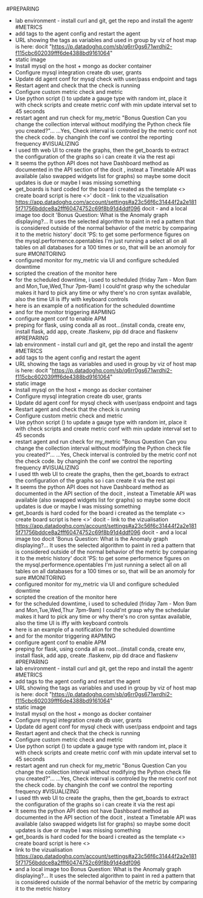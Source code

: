 #PREPARING
 - lab environment - install curl and git, get the repo and install the agentr
#METRICS
 - add tags to the agent config and restart the agent
 - URL showing the tags as variables and used in group by viz of host map is here: docit "https://p.datadoghq.com/sb/q6rr0gs671wrdhi2-f115cbc602039fff6de4388bd9161064"
 - static image
 - Install mysql on the host + mongo as docker container
 - Configure mysql integration create db user, grants
 - Update dd agent conf for mysql check with user/pass endpoint and tags
 - Restart agent and check that the check is running
 - Configure custom metric check and metric
 - Use python script () to update a gauge type with random int, place it with check scripts and create metric conf with min update interval set to 45 seconds
 - restart agent and run check for my_metric
"Bonus Question Can you change the collection interval without modifying the Python check file you created?"...
...Yes, Check interval is controled by the metric conf not the check code. by changinh the conf we control the reporting frequency
#VISUALIZING
 - I used tth web UI to create the graphs, then the get_boards to extract the configuration of the graphs so i can create it via the rest api
 - It seems the python API does not have Dashboard method as documented in the API section of the docit <url>, insteat a Timetable API was available (also swapped widgets list for graphs) so maybe some docit updates is due or maybe I was missing something
 - get_boards is hard coded for the board i created as the template <> create board script is here <>'
docit  - link to the vizualisation https://app.datadoghq.com/account/settings#a23c56f6c31444f2a2e1815f71756bddce8a2fff60474752c69f8b91d4ddf096
docit  - and a local image too
docit 'Bonus Question: What is the Anomaly graph displaying?... It uses the selected algorithm to paint in red a pattern that is considered outside of the normal behavior of the metric by comparing it to the metric history'
docit 'PS:  to get some performence figures on the mysql.performence.opentables I'm just running a select all on all tables on all databases for a 100 times or so, that will be an anomoly for sure
#MONITORING
 - configured monitor for my_metric via UI and configure scheduled downtime
 - scripted the creation of the monitor here 
 - for the scheduled downtime, i used to scheduled (friday 7am - Mon 9am and Mon,Tue,Wed,Thur 7pm-9am) I could'nt grasp why the schedular makes it hard to pick any time or why there's no cron syntax available, also the time UI is iffy with keyboard controls
 - here is an example of a notification for the scheduled downtime 
 - and for the monitor triggering 
#APMING
 - configure agent conf to enable APM
 - preping for flask, using conda all as root...(install conda, create env, install flask, add app, create .flaskenv, pip dd drace and flaskenv
#PREPARING
 - lab environment - install curl and git, get the repo and install the agentr
#METRICS
 - add tags to the agent config and restart the agent
 - URL showing the tags as variables and used in group by viz of host map is here: docit "https://p.datadoghq.com/sb/q6rr0gs671wrdhi2-f115cbc602039fff6de4388bd9161064"
 - static image
 - Install mysql on the host + mongo as docker container
 - Configure mysql integration create db user, grants
 - Update dd agent conf for mysql check with user/pass endpoint and tags
 - Restart agent and check that the check is running
 - Configure custom metric check and metric
 - Use python script () to update a gauge type with random int, place it with check scripts and create metric conf with min update interval set to 45 seconds
 - restart agent and run check for my_metric
"Bonus Question Can you change the collection interval without modifying the Python check file you created?"...
...Yes, Check interval is controled by the metric conf not the check code. by changinh the conf we control the reporting frequency
#VISUALIZING
 - I used tth web UI to create the graphs, then the get_boards to extract the configuration of the graphs so i can create it via the rest api
 - It seems the python API does not have Dashboard method as documented in the API section of the docit <url>, insteat a Timetable API was available (also swapped widgets list for graphs) so maybe some docit updates is due or maybe I was missing something
 - get_boards is hard coded for the board i created as the template <> create board script is here <>'
docit  - link to the vizualisation https://app.datadoghq.com/account/settings#a23c56f6c31444f2a2e1815f71756bddce8a2fff60474752c69f8b91d4ddf096
docit  - and a local image too
docit 'Bonus Question: What is the Anomaly graph displaying?... It uses the selected algorithm to paint in red a pattern that is considered outside of the normal behavior of the metric by comparing it to the metric history'
docit 'PS:  to get some performence figures on the mysql.performence.opentables I'm just running a select all on all tables on all databases for a 100 times or so, that will be an anomoly for sure
#MONITORING
 - configured monitor for my_metric via UI and configure scheduled downtime
 - scripted the creation of the monitor here 
 - for the scheduled downtime, i used to scheduled (friday 7am - Mon 9am and Mon,Tue,Wed,Thur 7pm-9am) I could'nt grasp why the schedular makes it hard to pick any time or why there's no cron syntax available, also the time UI is iffy with keyboard controls
 - here is an example of a notification for the scheduled downtime 
 - and for the monitor triggering 
#APMING
 - configure agent conf to enable APM
 - preping for flask, using conda all as root...(install conda, create env, install flask, add app, create .flaskenv, pip dd drace and flaskenv
#PREPARING
 - lab environment - install curl and git, get the repo and install the agentr
#METRICS
 - add tags to the agent config and restart the agent
 - URL showing the tags as variables and used in group by viz of host map is here: docit "https://p.datadoghq.com/sb/q6rr0gs671wrdhi2-f115cbc602039fff6de4388bd9161064"
 - static image
 - Install mysql on the host + mongo as docker container
 - Configure mysql integration create db user, grants
 - Update dd agent conf for mysql check with user/pass endpoint and tags
 - Restart agent and check that the check is running
 - Configure custom metric check and metric
 - Use python script () to update a gauge type with random int, place it with check scripts and create metric conf with min update interval set to 45 seconds
 - restart agent and run check for my_metric
"Bonus Question Can you change the collection interval without modifying the Python check file you created?"...
...Yes, Check interval is controled by the metric conf not the check code. by changinh the conf we control the reporting frequency
#VISUALIZING
 - I used tth web UI to create the graphs, then the get_boards to extract the configuration of the graphs so i can create it via the rest api
 - It seems the python API does not have Dashboard method as documented in the API section of the docit <url>, insteat a Timetable API was available (also swapped widgets list for graphs) so maybe some docit updates is due or maybe I was missing something
 - get_boards is hard coded for the board i created as the template <> create board script is here <>
 - link to the vizualisation https://app.datadoghq.com/account/settings#a23c56f6c31444f2a2e1815f71756bddce8a2fff60474752c69f8b91d4ddf096
 - and a local image too
Bonus Question: What is the Anomaly graph displaying?... It uses the selected algorithm to paint in red a pattern that is considered outside of the normal behavior of the metric by comparing it to the metric history
